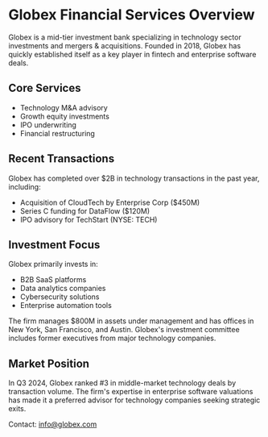 # Globex Financial Services Overview

Globex is a mid-tier investment bank specializing in technology sector investments and mergers & acquisitions. Founded in 2018, Globex has quickly established itself as a key player in fintech and enterprise software deals.

## Core Services
- Technology M&A advisory
- Growth equity investments  
- IPO underwriting
- Financial restructuring

## Recent Transactions
Globex has completed over $2B in technology transactions in the past year, including:
- Acquisition of CloudTech by Enterprise Corp ($450M)
- Series C funding for DataFlow ($120M)
- IPO advisory for TechStart (NYSE: TECH)

## Investment Focus
Globex primarily invests in:
- B2B SaaS platforms
- Data analytics companies
- Cybersecurity solutions
- Enterprise automation tools

The firm manages $800M in assets under management and has offices in New York, San Francisco, and Austin. Globex's investment committee includes former executives from major technology companies.

## Market Position
In Q3 2024, Globex ranked #3 in middle-market technology deals by transaction volume. The firm's expertise in enterprise software valuations has made it a preferred advisor for technology companies seeking strategic exits.

Contact: info@globex.com